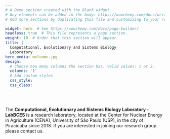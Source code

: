 ```yaml
---
# A Demo section created with the Blank widget.
# Any elements can be added in the body: https://wowchemy.com/docs/writing-markdown-latex/
# Add more sections by duplicating this file and customizing to your requirements.

widget: hero  # See https://wowchemy.com/docs/page-builder/
headless: true  # This file represents a page section.
weight: 10  # Order that this section will appear.
title: |
  Computational, Evolutionary and Sistems Biology
  Laboratory
hero_media: welcome.jpg
design:
  # Choose how many columns the section has. Valid values: 1 or 2.
  columns: '1'
  # Add custom styles
  css_style:
  css_class:
---
```


<br>

The **Computational, Evolutionary and Sistems Biology Laboratory - LabBCES** is a research laboratory, located at the Center for Nuclear Energy in Agriculture (CENA), University of São Paulo (USP), in the city of Piracicaba since 2018. If you are interested in joining our research group please contact us.
